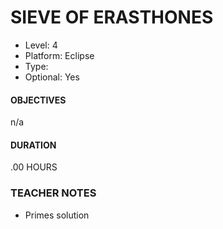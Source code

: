 # SIEVE OF ERASTHONES
* Level: 4
* Platform: Eclipse
* Type: 
* Optional: Yes

#### OBJECTIVES
n/a

#### DURATION
.00 HOURS

### TEACHER NOTES 

* Primes solution